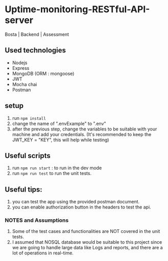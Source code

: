 # Uptime-monitoring-RESTful-API-server
Bosta | Backend | Assessment

## Used technologies
* Nodejs
* Express
* MongoDB (ORM : mongoose)
* JWT
* Mocha chai
* Postman

## setup
1. run `npm install`
2. change the name of ".envExample" to ".env"
3. after the previous step, change the variables to be suitable with your machine and add your credentials.
(It's recommended to keep the JWT_KEY = "KEY", this will help while testing)


## Useful scripts
1. run `npm run start` : to run in the dev mode
2. run `npm run test` to run the unit tests.

## Useful tips:
1. you can test the app using the provided postman document.
2. you can enable authorization button in the headers to test the api.


### NOTES and Assumptions
1. Some of the test cases and functionalities are NOT covered in the unit tests.
2. I assumed that NOSQL database would be suitable to this project since we are going to handle large data like Logs and reports, and there are a lot of operations in real-time.
